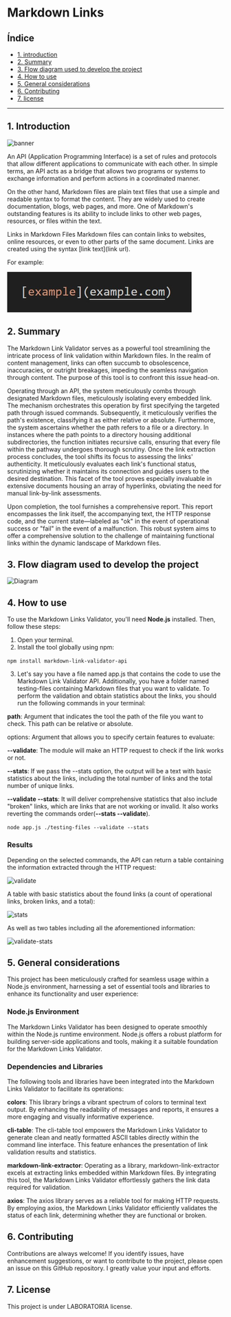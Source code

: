 # Markdown Links

## Índice

* [1. introduction](#1-introduction)
* [2. Summary](#2-summary)
* [3. Flow diagram used to develop the project](#3-flow-diagram-used-to-develop-the-project)
* [4. How to use](#4-how-to-use)
* [5. General considerations](#5-general-considerations)
* [6. Contributing](#6-contributing)
* [7. license](#7-license)


***

## 1. Introduction

![banner](./images/banner.png)

An API (Application Programming Interface) is a set of rules and protocols that allow different applications to communicate with each other. In simple terms, an API acts as a bridge that allows two programs or systems to exchange information and perform actions in a coordinated manner.

On the other hand, Markdown files are plain text files that use a simple and readable syntax to format the content. They are widely used to create documentation, blogs, web pages, and more. One of Markdown's outstanding features is its ability to include links to other web pages, resources, or files within the text.

Links in Markdown Files
Markdown files can contain links to websites, online resources, or even to other parts of the same document. Links are created using the syntax [link text](link url).

For example:

![example](./images/example.jpg)

## 2. Summary

The Markdown Link Validator serves as a powerful tool streamlining the intricate process of link validation within Markdown files. In the realm of content management, links can often succumb to obsolescence, inaccuracies, or outright breakages, impeding the seamless navigation through content. The purpose of this tool is to confront this issue head-on.

Operating through an API, the system meticulously combs through designated Markdown files, meticulously isolating every embedded link. The mechanism orchestrates this operation by first specifying the targeted path through issued commands. Subsequently, it meticulously verifies the path's existence, classifying it as either relative or absolute. Furthermore, the system ascertains whether the path refers to a file or a directory. In instances where the path points to a directory housing additional subdirectories, the function initiates recursive calls, ensuring that every file within the pathway undergoes thorough scrutiny. Once the link extraction process concludes, the tool shifts its focus to assessing the links' authenticity. It meticulously evaluates each link's functional status, scrutinizing whether it maintains its connection and guides users to the desired destination. This facet of the tool proves especially invaluable in extensive documents housing an array of hyperlinks, obviating the need for manual link-by-link assessments.

Upon completion, the tool furnishes a comprehensive report. This report encompasses the link itself, the accompanying text, the HTTP response code, and the current state—labeled as "ok" in the event of operational success or "fail" in the event of a malfunction. This robust system aims to offer a comprehensive solution to the challenge of maintaining functional links within the dynamic landscape of Markdown files.

## 3. Flow diagram used to develop the project

![Diagram](./images/Diagram.svg)

## 4. How to use

To use the Markdown Links Validator, you'll need **Node.js** installed. Then, follow these steps:

1. Open your terminal.
2. Install the tool globally using npm:

`npm install markdown-link-validator-api`

3. Let's say you have a file named app.js that contains the code to use the Markdown Link Validator API. Additionally, you have a folder named testing-files containing Markdown files that you want to validate. To perform the validation and obtain statistics about the links, you should run the following commands in your terminal:

**path**: Argument that indicates the tool the path of the file you want to check. This path can be relative or absolute.

options: Argument that allows you to specify certain features to evaluate:

**--validate**: The module will make an HTTP request to check if the link works or not.

**--stats**: If we pass the --stats option, the output will be a text with basic statistics about the links, including the total number of links and the total number of unique links.

**--validate --stats**: It will deliver comprehensive statistics that also include "broken" links, which are links that are not working or invalid. It also works reverting the commands order(**--stats --validate**).

`node app.js ./testing-files --validate --stats`


### Results 

Depending on the selected commands, the API can return a table containing the information extracted through the HTTP request:

![validate](./images/validate.png) 



A table with basic statistics about the found links (a count of operational links, broken links, and a total):

![stats](./images/stats.png) 



As well as two tables including all the aforementioned information:

![validate-stats](./images/validate-and-stats.png)



## 5. General considerations 

This project has been meticulously crafted for seamless usage within a Node.js environment, harnessing a set of essential tools and libraries to enhance its functionality and user experience:

### Node.js Environment
The Markdown Links Validator has been designed to operate smoothly within the Node.js runtime environment. Node.js offers a robust platform for building server-side applications and tools, making it a suitable foundation for the Markdown Links Validator.

### Dependencies and Libraries
The following tools and libraries have been integrated into the Markdown Links Validator to facilitate its operations:

**colors**: This library brings a vibrant spectrum of colors to terminal text output. By enhancing the readability of messages and reports, it ensures a more engaging and visually informative experience.

**cli-table**: The cli-table tool empowers the Markdown Links Validator to generate clean and neatly formatted ASCII tables directly within the command line interface. This feature enhances the presentation of link validation results and statistics.

**markdown-link-extractor**: Operating as a library, markdown-link-extractor excels at extracting links embedded within Markdown files. By integrating this tool, the Markdown Links Validator effortlessly gathers the link data required for validation.

**axios**: The axios library serves as a reliable tool for making HTTP requests. By employing axios, the Markdown Links Validator efficiently validates the status of each link, determining whether they are functional or broken.

## 6. Contributing

Contributions are always welcome! If you identify issues, have enhancement suggestions, or want to contribute to the project, please open an issue on this GitHub repository. I greatly value your input and efforts.

## 7. License

This project is under LABORATORIA license. 
